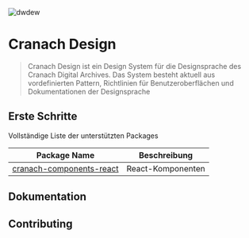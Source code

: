 ![dwdew](https://user-images.githubusercontent.com/49209272/114379764-7de64580-9b89-11eb-9aec-1b6fc220fc85.jpg)

# Cranach Design

> Cranach Design ist ein Design System für die Designsprache des Cranach Digital Archives. Das System besteht aktuell aus vordefinierten Pattern, Richtlinien für Benutzeroberflächen und Dokumentationen der Designsprache

## Erste Schritte

Vollständige Liste der unterstützten Packages

| Package Name                | Beschreibung                            |
| -------------               |:-------------:                          | 
| [cranach-components-react](https://www.google.com)    | React-Komponenten                       |


## Dokumentation

## Contributing

